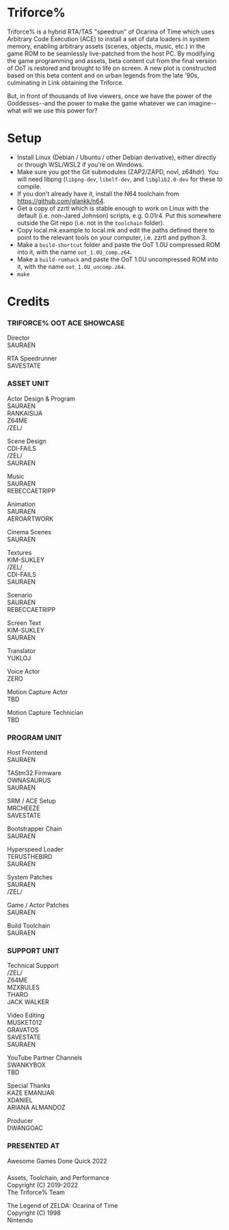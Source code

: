 # Triforce%

Triforce% is a hybrid RTA/TAS "speedrun" of Ocarina of Time which uses Arbitrary
Code Execution (ACE) to install a set of data loaders in system memory, enabling
arbitrary assets (scenes, objects, music, etc.) in the game ROM to be seamlessly
live-patched from the host PC. By modifying the game programming and assets,
beta content cut from the final version of OoT is restored and brought to life
on screen. A new plot is constructed based on this beta content and on urban
legends from the late '90s, culminating in Link obtaining the Triforce.

But, in front of thousands of live viewers, once we have the power of the
Goddesses--and the power to make the game whatever we can imagine--what will we
use this power for?


# Setup

- Install Linux (Debian / Ubuntu / other Debian derivative), either directly or through WSL/WSL2 if you're on Windows.
- Make sure you got the Git submodules (ZAP2/ZAPD, novl, z64hdr). You will need libpng (`libpng-dev`, `libelf-dev`, and `libglib2.0-dev` for these to compile.
- If you don't already have it, install the N64 toolchain from https://github.com/glankk/n64.
- Get a copy of zzrtl which is stable enough to work on Linux with the default (i.e. non-Jared Johnson) scripts, e.g. 0.01r4. Put this somewhere outside the Git repo (i.e. not in the `toolchain` folder).
- Copy local.mk.example to local.mk and edit the paths defined there to point to the relevant tools on your computer, i.e. zzrtl and python 3.
- Make a `build-shortcut` folder and paste the OoT 1.0U compressed ROM into it, with the name `oot_1.0U_comp.z64`.
- Make a `build-romhack` and paste the OoT 1.0U uncompressed ROM into it, with the name `oot_1.0U_uncomp.z64`.
- `make`


# Credits

### TRIFORCE% OOT ACE SHOWCASE

Director \
SAURAEN

RTA Speedrunner \
SAVESTATE

### ASSET UNIT

Actor Design & Program \
SAURAEN \
RANKAISIJA \
Z64ME \
\/ZEL\/

Scene Design \
CDI-FAILS \
\/ZEL\/ \
SAURAEN

Music \
SAURAEN \
REBECCAETRIPP

Animation \
SAURAEN \
AEROARTWORK

Cinema Scenes \
SAURAEN

Textures \
KIM-SUKLEY \
\/ZEL\/ \
CDI-FAILS \
SAURAEN

Scenario \
SAURAEN \
REBECCAETRIPP

Screen Text \
KIM-SUKLEY \
SAURAEN

Translator \
YUKLOJ

Voice Actor \
ZERO

Motion Capture Actor \
TBD

Motion Capture Technician \
TBD

### PROGRAM UNIT

Host Frontend \
SAURAEN

TAStm32 Firmware \
OWNASAURUS \
SAURAEN

SRM / ACE Setup \
MRCHEEZE \
SAVESTATE

Bootstrapper Chain \
SAURAEN

Hyperspeed Loader \
TERUSTHEBIRD \
SAURAEN

System Patches \
SAURAEN \
\/ZEL\/

Game / Actor Patches \
SAURAEN

Build Toolchain \
SAURAEN

### SUPPORT UNIT

Technical Support \
\/ZEL\/ \
Z64ME \
MZXRULES \
THARO \
JACK WALKER

Video Editing \
MUSKET012 \
GRAVATOS \
SAVESTATE \
SAURAEN

YouTube Partner Channels \
SWANKYBOX \
TBD

Special Thanks \
KAZE EMANUAR \
XDANIEL \
ARIANA ALMANDOZ

Producer \
DWANGOAC

### PRESENTED AT

Awesome Games Done Quick 2022

### 

Assets, Toolchain, and Performance \
Copyright (C) 2019-2022 \
The Triforce% Team

The Legend of ZELDA: Ocarina of Time \
Copyright (C) 1998 \
Nintendo

